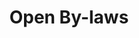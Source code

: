 ---
layout: tool
title: Open By-laws
image: openbylaws.png
logo: 
external-url: http://municipalmoney.gov.za/
oneliner: By-laws for Cape Town, JHB and Durban - online and searchable
category: Category 1
opener: Open By-laws South Africa is a project to help South Africans be more informed about the legislation that governs them.
tool-info:
- bullet: Freely available in open formats
- bullet: Easy to read HTML format and machine readable
- bullet: Easy to share, link to, including directly to parts, chapters and sections
---